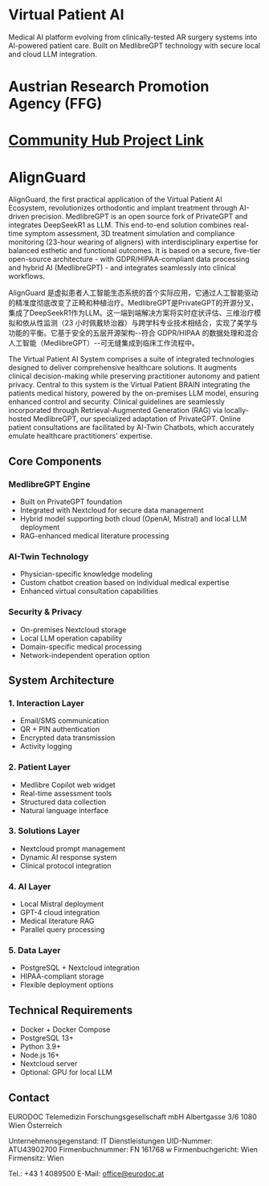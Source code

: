 # Virtual Patient AI

Medical AI platform evolving from clinically-tested AR surgery systems into AI-powered patient care. Built on MedlibreGPT technology with secure local and cloud LLM integration.

# Austrian Research Promotion Agency (FFG)
# [Community Hub Project Link](https://communityhub.tec-connect.at/participations/442979)

# AlignGuard
AlignGuard, the first practical application of the Virtual Patient AI Ecosystem, revolutionizes orthodontic and implant treatment through AI-driven precision. MedlibreGPT is an open source fork of PrivateGPT and integrates DeepSeekR1 as LLM. This end-to-end solution combines real-time symptom assessment, 3D treatment simulation and compliance monitoring (23-hour wearing of aligners) with interdisciplinary expertise for balanced esthetic and functional outcomes. It is based on a secure, five-tier open-source architecture - with GDPR/HIPAA-compliant data processing and hybrid AI (MedlibreGPT) - and integrates seamlessly into clinical workflows.

AlignGuard 是虚拟患者人工智能生态系统的首个实际应用，它通过人工智能驱动的精准度彻底改变了正畸和种植治疗。MedlibreGPT是PrivateGPT的开源分叉，集成了DeepSeekR1作为LLM。这一端到端解决方案将实时症状评估、三维治疗模拟和依从性监测（23 小时佩戴矫治器）与跨学科专业技术相结合，实现了美学与功能的平衡。它基于安全的五层开源架构--符合 GDPR/HIPAA 的数据处理和混合人工智能（MedlibreGPT）--可无缝集成到临床工作流程中。


The Virtual Patient AI System comprises a suite of integrated technologies designed to deliver comprehensive healthcare solutions. It augments clinical decision-making while preserving practitioner autonomy and patient privacy. Central to this system is the Virtual Patient BRAIN integrating the patients medical history, powered by the on-premises LLM model, ensuring enhanced control and security. Clinical guidelines are seamlessly incorporated through Retrieval-Augmented Generation (RAG) via locally-hosted MedlibreGPT, our specialized adaptation of PrivateGPT. Online patient consultations are facilitated by AI-Twin Chatbots, which accurately emulate healthcare practitioners' expertise.

## Core Components

### MedlibreGPT Engine
- Built on PrivateGPT foundation
- Integrated with Nextcloud for secure data management
- Hybrid model supporting both cloud (OpenAI, Mistral) and local LLM deployment
- RAG-enhanced medical literature processing

### AI-Twin Technology
- Physician-specific knowledge modeling
- Custom chatbot creation based on individual medical expertise
- Enhanced virtual consultation capabilities

### Security & Privacy
- On-premises Nextcloud storage
- Local LLM operation capability
- Domain-specific medical processing
- Network-independent operation option

## System Architecture

### 1. Interaction Layer
- Email/SMS communication
- QR + PIN authentication
- Encrypted data transmission
- Activity logging

### 2. Patient Layer
- Medlibre Copilot web widget
- Real-time assessment tools
- Structured data collection
- Natural language interface

### 3. Solutions Layer
- Nextcloud prompt management
- Dynamic AI response system
- Clinical protocol integration

### 4. AI Layer
- Local Mistral deployment
- GPT-4 cloud integration
- Medical literature RAG
- Parallel query processing

### 5. Data Layer
- PostgreSQL + Nextcloud integration
- HIPAA-compliant storage
- Flexible deployment options

## Technical Requirements

- Docker + Docker Compose
- PostgreSQL 13+
- Python 3.9+
- Node.js 16+
- Nextcloud server
- Optional: GPU for local LLM

## Contact

EURODOC Telemedizin Forschungsgesellschaft mbH
Albertgasse 3/6
1080 Wien
Österreich

Unternehmensgegenstand: IT Dienstleistungen
UID-Nummer: ATU43902700
Firmenbuchnummer: FN 161768 w
Firmenbuchgericht: Wien
Firmensitz: Wien

Tel.: +43 1 4089500
E-Mail: office@eurodoc.at


